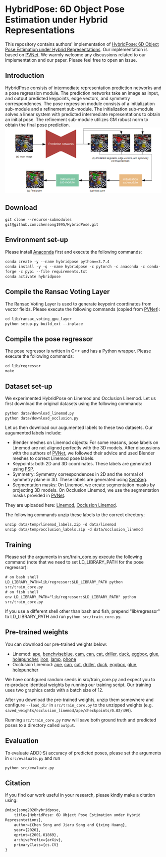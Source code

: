 # HybridPose: 6D Object Pose Estimation under Hybrid Representations
This repository contains authors' implementation of [HybridPose: 6D Object Pose Estimation under Hybrid Representations](https://arxiv.org/abs/2001.01869). Our implementation is based on [PVNet](https://github.com/zju3dv/pvnet).
We warmly welcome any discussions related to our implementation and our paper. Please feel free to open an issue.

## Introduction
HybridPose consists of intermediate representation prediction networks and a pose regression module. The prediction networks take an image as input, and output predicted keypoints, edge vectors, and symmetry correspondences. The pose regression module consists of a initialization sub-module and a refinement sub-module. The initialization sub-module solves a linear system with predicted intermediate representations to obtain an initial pose. The refinement sub-module utilizes GM robust norm to obtain the final pose prediction.
![Approach overview](./assets/overview.png)

## Download
```
git clone --recurse-submodules git@github.com:chensong1995/HybridPose.git
```

## Environment set-up
Please install [Anaconda](https://www.anaconda.com/distribution/) first and execute the following commands:
```
conda create -y --name hybridpose python==3.7.4
conda install -y -q --name hybridpose -c pytorch -c anaconda -c conda-forge -c pypi --file requirements.txt
conda activate hybridpose
```

## Compile the Ransac Voting Layer
The Ransac Voting Layer is used to generate keypoint coordinates from vector fields. Please execute the following commands (copied from [PVNet](https://github.com/zju3dv/pvnet)):
```
cd lib/ransac_voting_gpu_layer
python setup.py build_ext --inplace
```

## Compile the pose regressor
The pose regressor is written in C++ and has a Python wrapper. Please execute the following commands:
```
cd lib/regressor
make
```

## Dataset set-up
We experimented HybridPose on Linemod and Occlusion Linemod. Let us first download the original datasets using the following commands:
```
python data/download_linemod.py
python data/download_occlusion.py
```
Let us then download our augumented labels to these two datasets. Our augumented labels include:
* Blender meshes on Linemod objects: For some reasons, pose labels on Linemod are not aligned perfectly with the 3D models. After discussions with the authors of [PVNet](https://github.com/zju3dv/pvnet), we followed their advice and used Blender meshes to correct Linemod pose labels.
* Keypoints: both 2D and 3D coordinates. These labels are generated using [FSP](https://github.com/zju3dv/pvnet/blob/master/lib/utils/data_utils.py).
* Symmetry: Symmetry correspondences in 2D and the normal of symmetry plane in 3D. These labels are generated using [SymSeg](https://github.com/aecins/symseg).
* Segmentation masks: On Linemod, we create segmentation masks by projecting 3D models. On Occlusion Linemod, we use the segmentation masks provided in [PVNet](https://github.com/zju3dv/pvnet).

They are uploaded here: [Linemod](https://drive.google.com/file/d/1f9-KEVtKprU0vNYWXjPSFhEoU32Vtlv2/view?usp=sharing), 
[Occlusion Linemod](https://drive.google.com/file/d/1PItmDj7Go0OBnC1Lkvagz3RRB9qdJUIG/view?usp=sharing).

The following commands unzip these labels to the correct directory:
```
unzip data/temp/linemod_labels.zip -d data/linemod
unzip data/temp/occlusion_labels.zip -d data/occlusion_linemod
```

## Training
Please set the arguments in src/train\_core.py execute the following command (note that we need to set LD\_LIBRARY\_PATH for the pose regressor):
```
# on bash shell
LD_LIBRARY_PATH=lib/regressor:$LD_LIBRARY_PATH python src/train_core.py
# on fish shell
env LD_LIBRARY_PATH="lib/regressor:$LD_LIBRARY_PATH" python src/train_core.py
```
If you use a different shell other than bash and fish, prepend "lib/regressor" to LD\_LIBRARY\_PATH and run `python src/train_core.py`.

## Pre-trained weights
You can download our pre-trained weights below:
* Linemod: [ape](https://drive.google.com/file/d/19Nl8AOER9brGDGUGu1WRwhdFBJNLymiu/view?usp=sharing),
[benchviseblue](https://drive.google.com/file/d/1nMLJtV3XsK60bGGE-zFA1dw34074yryf/view?usp=sharing),
[cam](https://drive.google.com/file/d/1Sc0wx73E_DyrKe1N7DMl3qIRKSimIZoe/view?usp=sharing),
[can](https://drive.google.com/file/d/1NTEc6BcTV69Li0XW-ZDD7aLMuIkY3RL5/view?usp=sharing),
[cat](https://drive.google.com/file/d/1DN5OULGOtVP7r8hNySl2Ufou_tLSdWpI/view?usp=sharing),
[driller](https://drive.google.com/file/d/1JFiBxbp6nSKnsDsJK2II0WUYRi5oYdQF/view?usp=sharing),
[duck](https://drive.google.com/file/d/1XlVV1CBrPxZgZwNc9EjqGfTO1XSa2DhH/view?usp=sharing),
[eggbox](https://drive.google.com/file/d/1KyVC_sU0H8-VXjSz0yCAuyOjL-Olfylq/view?usp=sharing),
[glue](https://drive.google.com/file/d/1ZU5V4ew97XbzCmQ94mQhLCQtH5GttZ_i/view?usp=sharing),
[holepuncher](https://drive.google.com/file/d/1BVlQTmQOxs4pYjEI19eunA5BO-Q6AiAA/view?usp=sharing),
[iron](https://drive.google.com/file/d/1CtZfFycD90xcu3u6dEjoQa0ETY0RSJ5V/view?usp=sharing),
[lamp](https://drive.google.com/file/d/1UYnDxdXs_XVNyz7QHeq3RIPU1Gw-df-r/view?usp=sharing),
[phone](https://drive.google.com/file/d/1ArP9c7Z-CG2P9zvhreA4_jj0-e0i1TSF/view?usp=sharing)
* Occlusion Linemod: [ape](https://drive.google.com/file/d/1JeBETMGgELrawzofO59j4OCpg-2tf3iy/view?usp=sharing),
[can](https://drive.google.com/file/d/1Cl47bGiPyodHNqITaxCadFAT97YP7nl9/view?usp=sharing),
[cat](https://drive.google.com/file/d/1gDMwqPuFyKg_YW_PbqY_yT53dJEYYrqW/view?usp=sharing),
[driller](https://drive.google.com/file/d/1iAvptsTtwHVp6bNNSRBl5QiVi3O8uDeo/view?usp=sharing),
[duck](https://drive.google.com/file/d/1GwmhyWG4czIsVcCRyWA19ZEZfTzEN2Wo/view?usp=sharing),
[eggbox](https://drive.google.com/file/d/1UKl6aSLRVZzbjI1b5yhxBRlavI8n_JMb/view?usp=sharing),
[glue](https://drive.google.com/file/d/1JnABWWuNns_syYO-zPUBGViT_HWt0VAW/view?usp=sharing),
[holepuncher](https://drive.google.com/file/d/1XGt5BvYEbVN67zZbdMaGBsaC2-pad4zv/view?usp=sharing)

We have configured random seeds in src/train\_core.py and expect you to re-produce identical weights by running our training script. Our training uses two graphics cards with a batch size of 12.

After you download the pre-trained weights, unzip them somewhere and configure `--load_dir` in `src/train_core.py` to the unzipped weights (e.g. `saved_weights/occlusion_linemod/ape/checkpoints/0.02/499`).

Running `src/train_core.py` now will save both ground truth and predicted poses to a directory called `output`.

## Evaluation
To evaluate ADD(-S) accuracy of predicted poses, please set the arguments in `src/evaluate.py` and run
```
python src/evaluate.py
```

## Citation
If you find our work useful in your research, please kindly make a citation using:
```
@misc{song2020hybridpose,
    title={HybridPose: 6D Object Pose Estimation under Hybrid Representations},
    author={Chen Song and Jiaru Song and Qixing Huang},
    year={2020},
    eprint={2001.01869},
    archivePrefix={arXiv},
    primaryClass={cs.CV}
}
```
